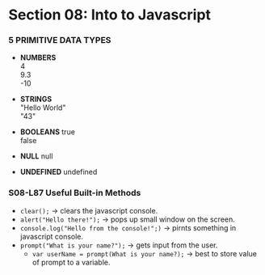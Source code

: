 # Section 08: Into to Javascript

### 5 PRIMITIVE DATA TYPES 

* **NUMBERS**   
      4   
      9.3   
    -10  

* **STRINGS**  
    "Hello World"  
    "43"  

* **BOOLEANS**
    true  
    false  

* **NULL** 
    null  
    
* **UNDEFINED**
    undefined  

### S08-L87 Useful Built-in Methods  
* `clear();` -> clears the javascript console.
* `alert("Hello there!");` -> pops up small window on the screen.
* `console.log("Hello from the console!";)` -> pirnts something in javascript console.
* `prompt("What is your name?");` -> gets input from the user.
  * `var userName = prompt(What is your name?);` -> best to store value of prompt to a variable.



